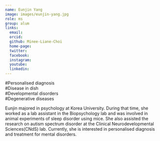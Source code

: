 ```yaml
---
name: Eunjin Yang
image: images/eunjin-yang.jpg
role: ms
group: alum
links:
  email: 
  orcid: 
  github: Minee-Liane-Choi
  home-page:  
  twitter:
  facebook:
  instagram:
  youtube:
  linkedin: 
---
```


#Personalised diagnosis <br>
#Disease in dish <br>
#Developmental disorders <br>
#Degenerative diseases <br>

Eunjin majored in psychology at Korea University. During that time, she worked as a lab assistant in the Biopsychology lab and was involved in animal experiments of sleep disorder using mice. She also assisted the research on autism spectrum disorder at the Clinical Neurodevelopmental Sciences(CNdS) lab. Currently, she is interested in personalised diagnosis and treatment for mental disorders.
